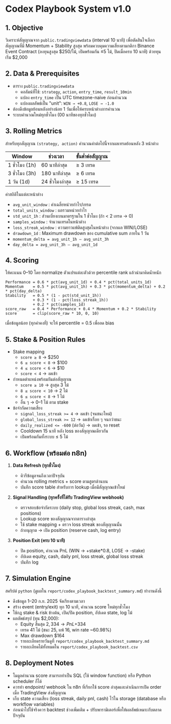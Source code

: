 # Codex Playbook System v1.0

## 1. Objective
วิเคราะห์สัญญาณจาก `public.tradingviewdata` (interval 10 นาที) เพื่อตัดสินใจเลือกสัญญาณที่มี Momentum + Stability สูงสุด พร้อมควบคุมความเสี่ยงตามกติกา Binance Event Contract (ลงทุนสูงสุด $250/ไม้, เปิดพร้อมกัน ≤5 ไม้, ปิดเมื่อครบ 10 นาที) ด้วยทุนเริ่ม $2,000

## 2. Data & Prerequisites
- ตาราง `public.tradingviewdata`
  - คอลัมน์ที่ใช้: `strategy`, `action`, `entry_time`, `result_10min`
  - แปลง `entry_time` เป็น UTC timezone-naive ก่อนคำนวณ
  - แปลงผลลัพธ์เป็น "unit": `WIN → +0.8`, `LOSE → -1.0`
- ต้องดึงข้อมูลย้อนหลังอย่างน้อย 1 วันเพื่อให้ครบหน้าต่างการคำนวณ
- ระบบคำนวณใหม่ทุกชั่วโมง (00 นาทีของทุกชั่วโมง)

## 3. Rolling Metrics
สำหรับทุกสัญญาณ `(strategy, action)` คำนวณค่าต่อไปนี้จากผลเทรดย้อนหลัง 3 หน้าต่าง

| Window | ช่วงเวลา | ขั้นต่ำต่อสัญญาณ |
| --- | --- | --- |
| 1 ชั่วโมง (1h) | 60 นาทีล่าสุด | ≥ 3 เทรด |
| 3 ชั่วโมง (3h) | 180 นาทีล่าสุด | ≥ 6 เทรด |
| 1 วัน (1d) | 24 ชั่วโมงล่าสุด | ≥ 15 เทรด |

ค่าสถิติในแต่ละหน้าต่าง
- `avg_unit_window` : ค่าเฉลี่ยหน่วยกำไร/เทรด
- `total_units_window` : ผลรวมหน่วยกำไร
- `std_unit_1h` : ส่วนเบี่ยงเบนมาตรฐานใน 1 ชั่วโมง (ถ้า < 2 เทรด → 0)
- `samples_window` : จำนวนเทรดในหน้าต่าง
- `loss_streak_window` : ความยาวแพ้ติดสูงสุดในหน้าต่าง (จากผล WIN/LOSE)
- `drawdown_1d` : Maximum drawdown ของ cumulative sum ภายใน 1 วัน
- `momentum_delta = avg_unit_1h – avg_unit_3h`
- `day_delta = avg_unit_3h – avg_unit_1d`

## 4. Scoring
ให้คะแนน 0–10 โดย normalize ตัวแปรแต่ละตัวด้วย percentile rank แล้วนำมาคิดน้ำหนัก

```
Performance = 0.6 * pct(avg_unit_1d) + 0.4 * pct(total_units_1d)
Momentum    = 0.5 * pct(avg_unit_1h) + 0.3 * pct(momentum_delta) + 0.2 * pct(day_delta)
Stability   = 0.5 * (1 - pct(std_unit_1h))
            + 0.3 * (1 - pct(loss_streak_1h))
            + 0.2 * pct(samples_1d)
score_raw   = 0.4 * Performance + 0.4 * Momentum + 0.2 * Stability
score       = clip(score_raw * 10, 0, 10)
```
เมื่อข้อมูลน้อย (ทุกค่าคงที่) จะให้ percentile = 0.5 เพื่อลด bias

## 5. Stake & Position Rules
- Stake mapping
  - `score ≥ 8` → $250
  - `6 ≤ score < 8` → $100
  - `4 ≤ score < 6` → $10
  - `score < 4` → งดเข้า
- กำหนดตำแหน่งพร้อมกันต่อสัญญาณ
  - `score ≥ 10` → สูงสุด 3 ไม้
  - `8 ≤ score < 10` → 2 ไม้
  - `6 ≤ score < 8` → 1 ไม้
  - อื่น ๆ → 0–1 ไม้ ตาม stake
- ข้อจำกัดความเสี่ยง
  - `signal_loss_streak >= 4` → งดเข้า (จนชนะใหม่)
  - `global_loss_streak >= 12` → งดเข้าเรื่อย ๆ จนกว่าชนะ
  - `daily_realized <= -600` (ต่อวัน) → งดเข้า, รอ reset
  - Cooldown 15 นาที หลัง loss ของสัญญาณเดียวกัน
  - เปิดพร้อมกันทั้งระบบ ≤ 5 ไม้

## 6. Workflow (พร้อมต่อ n8n)
1. **Data Refresh (ทุกชั่วโมง)**
   - คิวรีข้อมูลจนถึงเวลาปัจจุบัน
   - คำนวณ rolling metrics + score ตามสูตรด้านบน
   - บันทึก score table สำหรับการ lookup เมื่อมีสัญญาณเข้าใหม่

2. **Signal Handling (ทุกครั้งที่ได้รับ TradingView webhook)**
   - ตรวจสอบข้อจำกัดระบบ (daily stop, global loss streak, cash, max positions)
   - Lookup score ของสัญญาณจากตารางล่าสุด
   - ใช้ stake mapping + ตรวจ loss streak ของสัญญาณนั้น
   - ถ้าอนุญาต → เปิด position (reserve cash, log entry)

3. **Position Exit (ครบ 10 นาที)**
   - ปิด position, คำนวณ PnL (WIN → +stake*0.8, LOSE → -stake)
   - อัปเดต equity, cash, daily pnl, loss streak, global loss streak
   - บันทึก log

## 7. Simulation Engine
สคริปต์ `python` (ดูผลใน `report/codex_playbook_backtest_summary.md`) ทำงานดังนี้
- ดึงข้อมูล 1–20 ก.ย. 2025 จัดเรียงตามเวลา
- สร้าง event (entry/exit) ทุก 10 นาที, คำนวณ score ใหม่ทุกชั่วโมง
- ใช้กฎ stake & risk ข้างต้น, เปิด/ปิด position, อัปเดต state, log ไม้
- ผลลัพธ์สรุป (ทุน $2,000):
  - Equity สิ้นสุด $2,334 → PnL +$334
  - เทรด 41 ไม้ (ชนะ 25, แพ้ 16, win rate ~60.98%)
  - Max drawdown $164
  - รายละเอียดรายวันดูที่ `report/codex_playbook_backtest_summary.md`
  - รายละเอียดไม้ทั้งหมดใน `report/codex_playbook_backtest.csv`

## 8. Deployment Notes
- โมดูลคำนวณ score สามารถทำเป็น SQL (ใช้ window function) หรือ Python scheduler ก็ได้
- ควรทำ endpoint/ webhook ใน n8n ที่เรียกใช้ score ล่าสุดและดำเนินการเปิด order เมื่อ TradingView ส่งสัญญาณ
- เก็บ state ความเสี่ยง (loss streak, daily pnl, cash) ไว้ใน storage (database หรือ workflow variables)
- ก่อนนำไปใช้จริงควร backtest ช่วงเพิ่มเติม + ปรับพารามิเตอร์เพื่อให้ผลลัพธ์เหมาะกับตลาดปัจจุบัน
